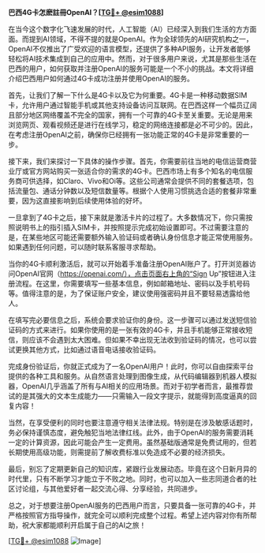 **巴西4G卡怎麽註冊OpenAI？[[TG💪+ @esim1088](https://t.me/s/esim1088)]**

在当今这个数字化飞速发展的时代，人工智能（AI）已经深入到我们生活的方方面面。而提到AI领域，不得不提的就是OpenAI。作为全球领先的AI研究机构之一，OpenAI不仅推出了广受欢迎的语言模型，还提供了多种API服务，让开发者能够轻松将AI技术集成到自己的应用中。然而，对于很多用户来说，尤其是那些生活在巴西的用户，如何获取并注册OpenAI的服务可能是一个不小的挑战。本文将详细介绍巴西用户如何通过4G卡成功注册并使用OpenAI的服务。

首先，让我们了解一下什么是4G卡以及它为何重要。4G卡是一种移动数据SIM卡，允许用户通过智能手机或其他支持设备访问互联网。在巴西这样一个幅员辽阔且部分地区网络覆盖不完全的国家，拥有一个可靠的4G卡至关重要。无论是用来浏览网页、观看视频还是进行在线学习，稳定的网络连接都是必不可少的。因此，在考虑注册OpenAI之前，确保你已经拥有一张功能正常的4G卡是非常重要的一步。

接下来，我们来探讨一下具体的操作步骤。首先，你需要前往当地的电信运营商营业厅或官方网站购买一张适合你的需求的4G卡。巴西市场上有多个知名的电信服务商可供选择，如Claro、Vivo和Oi等。这些公司通常会提供不同的套餐选项，包括流量包、通话分钟数以及短信数量等。根据个人使用习惯挑选合适的套餐非常重要，因为这直接影响到后续使用体验的好坏。

一旦拿到了4G卡之后，接下来就是激活卡片的过程了。大多数情况下，你只需按照说明书上的指引插入SIM卡，并按照提示完成初始设置即可。不过需要注意的是，在某些地区可能还需要额外输入验证码或者确认身份信息才能正常使用服务。如果遇到任何问题，可以随时联系客服寻求帮助。

当你的4G卡顺利激活后，就可以开始着手准备注册OpenAI账户了。打开浏览器访问OpenAI官网（https://openai.com/），点击页面右上角的“Sign Up”按钮进入注册流程。在这里，你需要填写一些基本信息，例如邮箱地址、密码以及手机号码等。值得注意的是，为了保证账户安全，建议使用强密码并且不要轻易透露给他人。

在填写完必要信息之后，系统会要求验证你的身份。这一步骤可以通过发送短信验证码的方式来进行。如果你使用的是一张有效的4G卡，并且手机能够正常接收短信，则应该不会遇到太大困难。但如果不幸出现无法收到验证码的情况，也可以尝试更换其他方式，比如通过语音电话接收验证码。

完成身份验证后，你就正式成为了一名OpenAI用户！此时，你可以自由探索平台提供的各种工具和服务。从自然语言处理到图像生成，从代码编辑器到机器人模拟器，OpenAI几乎涵盖了所有与AI相关的应用场景。而对于初学者而言，最推荐尝试的是其强大的文本生成能力——只需输入一段文字提示，就能得到高度逼真的回复内容！

当然，在享受便利的同时也要注意遵守相关法律法规。特别是在涉及敏感话题时，务必保持谨慎态度，避免触犯当地法律红线。此外，由于OpenAI的服务需要消耗一定的计算资源，因此可能会产生一定费用。虽然基础版通常是免费试用的，但若长期使用高级功能，则需提前了解收费标准以免造成不必要的经济损失。

最后，别忘了定期更新自己的知识库，紧跟行业发展动态。毕竟在这个日新月异的时代里，只有不断学习才能立于不败之地。同时，也可以加入一些志同道合者的社区讨论组，与其他爱好者一起交流心得、分享经验，共同进步。

总之，对于想要注册OpenAI服务的巴西用户而言，只要具备一张可靠的4G卡，并严格按照官方指导操作，就完全可以顺利完成整个过程。希望上述内容对你有所帮助，祝大家都能顺利开启属于自己的AI之旅！

[[TG💪+ @esim1088](https://t.me/s/esim1088) ![Image](https://i.postimg.cc/4NQfJmqS/Snipaste-2025-05-13-00-14-12.png)]